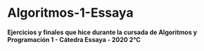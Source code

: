 # Algoritmos-1-Essaya
**Ejercicios y finales que hice durante la cursada de Algoritmos y Programación 1 - Cátedra Essaya - 2020 2°C**
